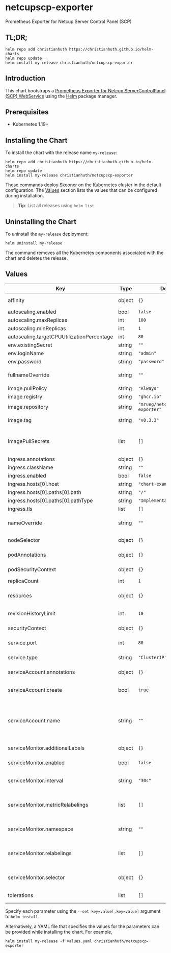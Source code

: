 # netcupscp-exporter

Prometheus Exporter for Netcup Server Control Panel (SCP)

## TL;DR;

```console
helm repo add christianhuth https://christianhuth.github.io/helm-charts
helm repo update
helm install my-release christianhuth/netcupscp-exporter
```

## Introduction

This chart bootstraps a [Prometheus Exporter for Netcup ServerControlPanel (SCP) WebService](https://github.com/mrueg/netcupscp-exporter) using the [Helm](https://helm.sh) package manager.

## Prerequisites

- Kubernetes 1.19+

## Installing the Chart

To install the chart with the release name `my-release`:

```console
helm repo add christianhuth https://christianhuth.github.io/helm-charts
helm repo update
helm install my-release christianhuth/netcupscp-exporter
```

These commands deploy Skooner on the Kubernetes cluster in the default configuration. The [Values](#values) section lists the values that can be configured during installation.

> **Tip**: List all releases using `helm list`

## Uninstalling the Chart

To uninstall the `my-release` deployment:

```console
helm uninstall my-release
```

The command removes all the Kubernetes components associated with the chart and deletes the release.

## Values

| Key                                        | Type   | Default                      | Description                                                                                                            |
| ------------------------------------------ | ------ | ---------------------------- | ---------------------------------------------------------------------------------------------------------------------- |
| affinity                                   | object | `{}`                         | Affinity settings for pod assignment                                                                                   |
| autoscaling.enabled                        | bool   | `false`                      |                                                                                                                        |
| autoscaling.maxReplicas                    | int    | `100`                        |                                                                                                                        |
| autoscaling.minReplicas                    | int    | `1`                          |                                                                                                                        |
| autoscaling.targetCPUUtilizationPercentage | int    | `80`                         |                                                                                                                        |
| env.existingSecret                         | string | `""`                         |                                                                                                                        |
| env.loginName                              | string | `"admin"`                    |                                                                                                                        |
| env.password                               | string | `"password"`                 |                                                                                                                        |
| fullnameOverride                           | string | `""`                         | String to fully override `"netcupscp-exporter.fullname"`                                                               |
| image.pullPolicy                           | string | `"Always"`                   | image pull policy                                                                                                      |
| image.registry                             | string | `"ghcr.io"`                  | image registry                                                                                                         |
| image.repository                           | string | `"mrueg/netcupscp-exporter"` | image repository                                                                                                       |
| image.tag                                  | string | `"v0.3.3"`                   | Overrides the image tag                                                                                                |
| imagePullSecrets                           | list   | `[]`                         | If defined, uses a Secret to pull an image from a private Docker registry or repository.                               |
| ingress.annotations                        | object | `{}`                         |                                                                                                                        |
| ingress.className                          | string | `""`                         |                                                                                                                        |
| ingress.enabled                            | bool   | `false`                      |                                                                                                                        |
| ingress.hosts[0].host                      | string | `"chart-example.local"`      |                                                                                                                        |
| ingress.hosts[0].paths[0].path             | string | `"/"`                        |                                                                                                                        |
| ingress.hosts[0].paths[0].pathType         | string | `"ImplementationSpecific"`   |                                                                                                                        |
| ingress.tls                                | list   | `[]`                         |                                                                                                                        |
| nameOverride                               | string | `""`                         | Provide a name in place of `netcupscp-exporter`                                                                        |
| nodeSelector                               | object | `{}`                         | Node labels for pod assignment                                                                                         |
| podAnnotations                             | object | `{}`                         | Annotations to be added to pods                                                                                        |
| podSecurityContext                         | object | `{}`                         | pod-level security context                                                                                             |
| replicaCount                               | int    | `1`                          | Number of replicas                                                                                                     |
| resources                                  | object | `{}`                         | Resource limits and requests for the headwind pods.                                                                    |
| revisionHistoryLimit                       | int    | `10`                         | The number of old ReplicaSets to retain                                                                                |
| securityContext                            | object | `{}`                         | container-level security context                                                                                       |
| service.port                               | int    | `80`                         | Kubernetes port where service is exposed                                                                               |
| service.type                               | string | `"ClusterIP"`                | Kubernetes service type                                                                                                |
| serviceAccount.annotations                 | object | `{}`                         | Annotations to add to the service account                                                                              |
| serviceAccount.create                      | bool   | `true`                       | Specifies whether a service account should be created                                                                  |
| serviceAccount.name                        | string | `""`                         | The name of the service account to use. If not set and create is true, a name is generated using the fullname template |
| serviceMonitor.additionalLabels            | object | `{}`                         | Prometheus ServiceMonitor labels                                                                                       |
| serviceMonitor.enabled                     | bool   | `false`                      | Enable a prometheus ServiceMonitor                                                                                     |
| serviceMonitor.interval                    | string | `"30s"`                      | Prometheus ServiceMonitor interval                                                                                     |
| serviceMonitor.metricRelabelings           | list   | `[]`                         | Prometheus [MetricRelabelConfigs] to apply to samples before ingestion                                                 |
| serviceMonitor.namespace                   | string | `""`                         | Prometheus ServiceMonitor namespace                                                                                    |
| serviceMonitor.relabelings                 | list   | `[]`                         | Prometheus [RelabelConfigs] to apply to samples before scraping                                                        |
| serviceMonitor.selector                    | object | `{}`                         | Prometheus ServiceMonitor selector                                                                                     |
| tolerations                                | list   | `[]`                         | Toleration labels for pod assignment                                                                                   |

Specify each parameter using the `--set key=value[,key=value]` argument to `helm install`.

Alternatively, a YAML file that specifies the values for the parameters can be provided while installing the chart. For example,

```console
helm install my-release -f values.yaml christianhuth/netcupscp-exporter
```
